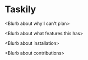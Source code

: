 # Taskily

\<Blurb about why I can't plan\>

\<Blurb about what features this has\>

\<Blurb about installation\>

\<Blurb about contributions\>